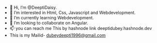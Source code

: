 - 👋 Hi, I’m @DeeptiDaisy.
- 👀 I’m interested in Html, Css, Javascript and Webdevelopment.
- 🌱 I’m currently learning Webdevelopment.
- 💞️ I’m looking to collaborate on Angular.
- 📫 you can  reach me This by hashnode link deeptidubey.hashnode.dev
- This is my Mailid- dubeydeepti1996@gmail.com

<!---
DeeptiDaisy/DeeptiDaisy is a ✨ special ✨ repository because its `README.md` (this file) appears on your GitHub profile.
You can click the Preview link to take a look at your changes.
--->
